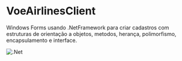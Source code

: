 # VoeAirlinesClient
Windows Forms usando .NetFramework
para criar cadastros com estruturas de orientação a objetos,
metodos, herança, polimorfismo, encapsulamento e interface.

![.Net](https://img.shields.io/badge/.NET-5C2D91?style=for-the-badge&logo=.net&logoColor=white)
